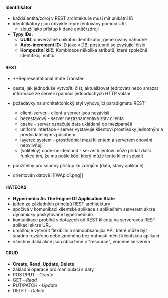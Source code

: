 #### Identifikátor
- každá entita/zdroj v REST architektuře musí mít unikátní ID
- identifikátory jsou obvykle reprezentovány pomocí URL
	- slouží jako přístup k dané entitě/zdroji
- **Typy IDs:**
	- **UUID:** univerzálně unikátní identifikátor, generovány náhodně
	- **Auto-increment ID:** ID jako v DB, postupně se zvyšující číslo
	- **Kompozitní klíč:** Kombinace několika atributů, které společně identifikují entitu.
#### REST
- **Representational State Transfer
- cesta, jak jednoduše vytvořit, číst, aktualizovat (editovat) nebo smazat informace ze serveru pomocí jednoduchých HTTP volání
- požadavky na architektonický styl vyhovující paradigmatu REST:
	- client-server - client a server jsou nezávislí
	- bezestavový - server nezaznamenává stav clienta
	- cashe - server označuje data ukládaná do mezipaměti
	- uniform interface - server vystavuje klientovi prostředky jednotným a předvídatelným způsobem
	- layered system - prostředníci mezi klientem a serverem chování neovlivňují
	- (volitelný) code-on-demand - server klientovi může přidat další funkce tím, že mu pošle kód, který může tento klient spustit

- použitelný pro snadný přístup ke zdrojům (data, stavy aplikace)
- orientován datově
![[WApic1.png]]
#### HATEOAS
- **Hypermedia As The Engine Of Application State**
- jeden ze základních principů REST architektury
- spočívá v komunikaci klientské aplikace s aplikačním serverem skrze dynamicky poskytované hypermédium
- komunikace probíhá v dotazech od REST klienta na serverovou REST aplikaci skrze URL
- umožňuje vytvořit flexibilní a samoobsahující API, které může být snadno rozšířeno nebo změněno bez nutnosti měnit klientskou aplikaci
- všechny další akce jsou obsažené v "resource", vrácené serverem
#### CRUD
- **Create, Read, Update, Delete**
- základní operace pro manipulaci s daty
- POST/PUT *- Create*
- GET *- Read*
- PUT/PATCH *- Update*
- DELET *- Delete*